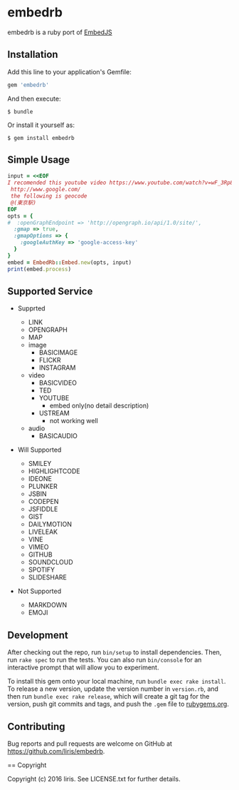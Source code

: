 # embedrb

embedrb is a ruby port of [EmbedJS](http://riteshkr.com/embed.js/)

## Installation

Add this line to your application's Gemfile:

```ruby
gem 'embedrb'
```

And then execute:

    $ bundle

Or install it yourself as:

    $ gem install embedrb


## Simple Usage

```ruby
input = <<EOF
I recomended this youtube video https://www.youtube.com/watch?v=wF_3Rp8oe1M
 http://www.google.com/
 the following is geocode
 @(東京駅)
EOF
opts = {
#  :openGraphEndpoint => 'http://opengraph.io/api/1.0/site/',
  :gmap => true,
  :gmapOptions => {
    :googleAuthKey => 'google-access-key'
  }
}
embed = EmbedRb::Embed.new(opts, input)
print(embed.process)
```

## Supported Service

- Supprted
  - LINK
  - OPENGRAPH
  - MAP
  - image
    - BASICIMAGE
    - FLICKR
    - INSTAGRAM
  - video
    - BASICVIDEO
    - TED
    - YOUTUBE
      - embed only(no detail description)
    - USTREAM
      - not working well
  - audio
    - BASICAUDIO
- Will Supported
  - SMILEY
  - HIGHLIGHTCODE
  - IDEONE
  - PLUNKER
  - JSBIN
  - CODEPEN
  - JSFIDDLE
  - GIST
  - DAILYMOTION
  - LIVELEAK
  - VINE
  - VIMEO
  - GITHUB
  - SOUNDCLOUD
  - SPOTIFY
  - SLIDESHARE

- Not Supported
  - MARKDOWN
  - EMOJI

## Development

After checking out the repo, run `bin/setup` to install dependencies. Then, run `rake spec` to run the tests. You can also run `bin/console` for an interactive prompt that will allow you to experiment.

To install this gem onto your local machine, run `bundle exec rake install`. To release a new version, update the version number in `version.rb`, and then run `bundle exec rake release`, which will create a git tag for the version, push git commits and tags, and push the `.gem` file to [rubygems.org](https://rubygems.org).

## Contributing

Bug reports and pull requests are welcome on GitHub at https://github.com/liris/embedrb.

== Copyright

Copyright (c) 2016 liris. See LICENSE.txt for
further details.
